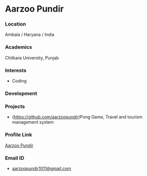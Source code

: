 # Aarzoo Pundir

### Location

Ambala / Haryana  / India

### Academics

Chitkara University, Punjab

### Interests

- Coding

### Development



### Projects

- (https://github.com/aarzoopundir)Pong Game, Travel and tourism management system 

### Profile Link

[Aarzoo Pundir](https://github.com/aarzoopundir)

### Email ID

- aarzoopundir1011@gmail.com
